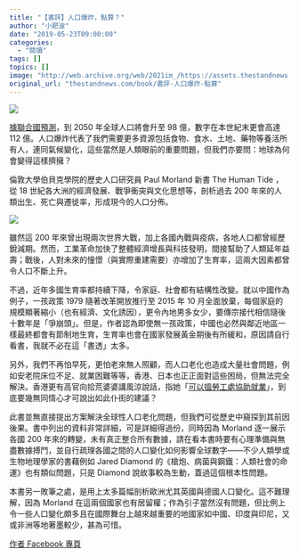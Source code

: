 ```yaml
---
title: "【書評】人口爆炸，點算？"
author: "小肥波"
date: "2019-05-23T09:00:00"
categories:
  - "閱讀"
tags: []
topics: []
image: "http://web.archive.org/web/2021im_/https://assets.thestandnews.com/media/photos/human-03_dfGgX.png"
original_url: "thestandnews.com/book/書評-人口爆炸-點算"
---
```

![](http://web.archive.org/web/2021im_/https://assets.thestandnews.com/media/photos/human-03_dfGgX.png)

[據聯合國預測](http://web.archive.org/web/20211229132630/https://www.un.org/development/desa/en/news/population/world-population-prospects-2017.html)，到 2050 年全球人口將會升至 98 億，數字在本世紀末更會高達 112 億。人口爆炸代表了我們需要更多資源包括食物、食水、土地、藥物等養活所有人，連同氣候變化，這些當然是人類眼前的重要問題，但我們亦要問：地球為何會變得這樣擠擁？

倫敦大學伯貝克學院的歷史人口研究員 Paul Morland 新書 The Human Tide ，從 18 世紀各大洲的經濟發展、戰爭衝突與文化思想等，剖析過去 200 年來的人類出生、死亡與遷徙率，形成現今的人口分佈。

![](http://web.archive.org/web/2021im_/https://assets.thestandnews.com/media/photos/Screen20Shot202019-05-2120at2011.58.5520AM_ZitpR.png)

雖然這 200 年來曾出現兩次世界大戰，加上各國內戰與疫病，各地人口都曾經歷銳減期。然而，工業革命加快了整體經濟增長與科技發明，間接幫助了人類延年益壽；戰後，人對未來的憧憬（與實際重建需要）亦增加了生育率，這兩大因素都曾令人口不斷上升。

不過，近年多國生育率都持續下降，令家庭、社會都有結構性改變。就以中國作為例子，一孩政策 1979 隨著改革開放推行至 2015 年 10 月全面放棄，每個家庭的規模顯著縮小（也有經濟、文化誘因），更令內地男多女少，要傳宗接代相信隨後十數年是「爭崩頭」。但是，作者認為即使無一孩政策，中國也必然與鄰近地區一樣最終都會有節制地生育，生育率也會在國家發展黃金期後有所緩和，原因請自行看書，我就不必在這「書透」太多。

另外，我們不再怕早死，更怕老來無人照顧，而人口老化也造成大量社會問題，例如安老院床位不足、就業困難等等，香港、日本也正正面對這些困局，但無法完全解決。香港更有高官向拾荒婆婆講風涼說話，指她「[可以搵勞工處協助就業](../../politics/%E5%9F%B7%E7%B4%99%E7%9A%AE%E5%A9%86%E5%A9%86%E5%93%AD%E8%A8%B4%E9%95%B7%E8%80%85%E9%9B%A3%E6%90%B5%E5%B7%A5-%E7%BE%85%E8%87%B4%E5%85%89-%E5%8F%AF%E4%BB%A5%E6%90%B5%E5%8B%9E%E5%B7%A5%E8%99%95%E5%8D%94%E5%8A%A9%E5%B0%B1%E6%A5%AD/)」，到底要幾無同情心才可說出如此仆街的建議？

此書並無直接提出方案解決全球性人口老化問題，但我們可從歷史中窺探到其前因後果。書中列出的資料非常詳細，可是詳細得過份，同時因為 Morland 逐一展示各國 200 年來的轉變，未有真正整合所有數據，請在看本書時要有心理準備與無盡數據搏鬥，並自行疏理各國之間的人口變化如何影響全球數字——不少人類學或生物地理學家的書藉例如 Jared Diamond 的《槍炮、病菌與鋼鐵：人類社會的命運》也有類似問題，只是 Diamond 說故事較為生動，蓋過這個根本性問題。

本書另一敗筆之處，是用上太多篇幅剖析歐洲尤其英國與德國人口變化。這不難理解，因為 Morland 在這兩個國家也有居留權；作為引子當然沒有問題，但比例上令一些人口變化頗多且在國際舞台上越來越重要的地國家如中國、印度與印尼，又或非洲等地著墨較少，甚為可惜。

[作者 Facebook 專頁](http://web.archive.org/web/20211229132630/http://www.facebook.com/siufeiball)